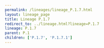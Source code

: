 ```yaml
---
permalink: /lineages/lineage_P.1.7.html
layout: lineage_page
title: Lineage P.1.7
redirect_to: ../lineage.html?lineage=P.1.7
lineage: P.1.7
parent: P.1
children: ['P.1.7', 'P.1.7.1']
---
```

